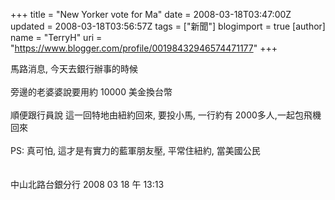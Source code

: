 +++
title = "New Yorker vote for Ma"
date = 2008-03-18T03:47:00Z
updated = 2008-03-18T03:56:57Z
tags = ["新聞"]
blogimport = true 
[author]
	name = "TerryH"
	uri = "https://www.blogger.com/profile/00198432946574471177"
+++

馬路消息, 今天去銀行辦事的時候<br /><br />旁邊的老婆婆說要用約 10000 美金換台幣<br /><br />順便跟行員說 這一回特地由紐約回來, 要投小馬, 一行約有 2000多人,一起包飛機回來<br /><br />PS: 真可怕, 這才是有實力的藍軍朋友壓, 平常住紐約, 當美國公民<br /><br /><br />中山北路台銀分行 2008 03 18 午 13:13
